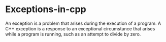 # Exceptions-in-cpp
An exception is a problem that arises during the execution of a program. A C++ exception is a response to an exceptional circumstance that arises while a program is running, such as an attempt to divide by zero.

